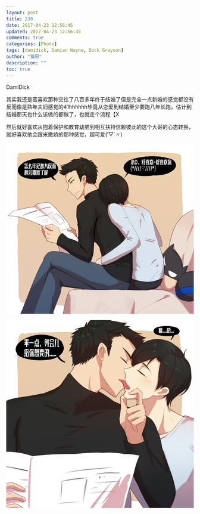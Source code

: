 ```yaml
---
layout: post
title: 230
date: 2017-04-23 12:56:45
updated: 2017-04-23 12:56:45
comments: true
categories: [Photo]
tags: [damidick, Damian Wayne, Dick Grayson]
author: "猫厨"
description: ""
toc: true
---
```


<p>DamiDick</p> 
<p>其实我还是蛮喜欢那种交往了八百多年终于结婚了但是完全一点新婚的感觉都没有反而像是熟年夫妇感觉的41hhhhhh毕竟从恋爱到结婚至少要跑八年长跑，估计到结婚那天也什么该做的都做了，也就走个流程【X</p> 
<p>然后就好喜欢从抱着保护和教育幼弟到相互扶持信赖彼此的这个大哥的心态转换，就好喜欢他会跟米撒娇的那种感觉，超可爱(′▽`〃)&nbsp;</p>

![](https://raw.githubusercontent.com/alicewish/meowchain247/master/img_cVZNdzJtQk9JV2NZTVZVVHZVU3FUL3RpbGc5bm5xTERyUFdjK0Mvc2daM0xoQmg2NnJBM0VnPT0.jpg)

![](https://raw.githubusercontent.com/alicewish/meowchain247/master/img_cVZNdzJtQk9JV2NZTVZVVHZVU3FUOWYxdlQxYjJWcjU4OU9wREFXdlJybDRVNDhpdmc5RUpRPT0.jpg)